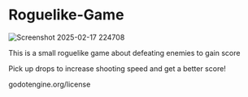 # Roguelike-Game

![Screenshot 2025-02-17 224708](https://github.com/user-attachments/assets/2c48632b-c2b9-42d4-bc8f-c43db212b0f3)

This is a small roguelike game about defeating enemies to gain score

Pick up drops to increase shooting speed and get a better score!

godotengine.org/license
